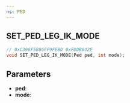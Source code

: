 ```yaml
---
ns: PED
---
```

## SET_PED_LEG_IK_MODE

```c
// 0xC396F5B86FF9FEBD 0xFDDB042E
void SET_PED_LEG_IK_MODE(Ped ped, int mode);
```

## Parameters
* **ped**:
* **mode**:
